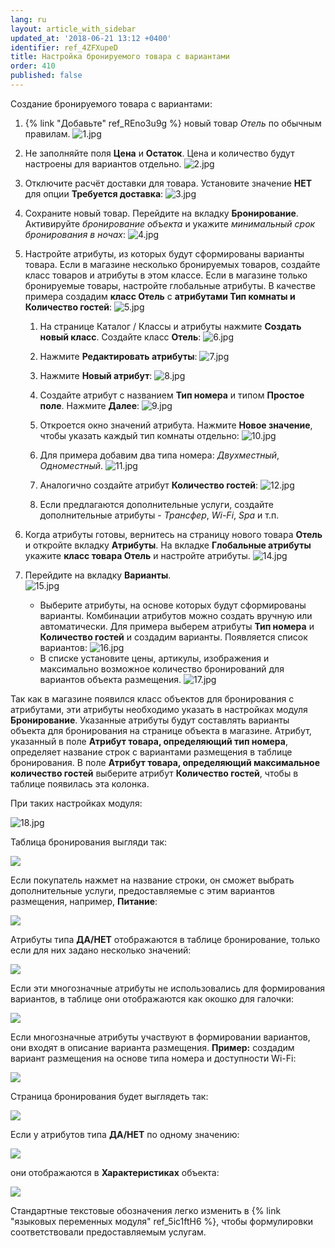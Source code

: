 ```yaml
---
lang: ru
layout: article_with_sidebar
updated_at: '2018-06-21 13:12 +0400'
identifier: ref_4ZFXupeD
title: Настройка бронируемого товара с вариантами
order: 410
published: false
---
```

Создание бронируемого товара с вариантами:

1.  {% link "Добавьте" ref_REno3u9g %} новый товар _Отель_ по обычным правилам. 
    ![1.jpg]({{site.baseurl}}/attachments/ref_4ZFXupeD/1.jpg)
2.  Не заполняйте поля **Цена** и **Остаток**. Цена и количество будут настроены для вариантов отдельно. 
    ![2.jpg]({{site.baseurl}}/attachments/ref_4ZFXupeD/2.jpg)
3.  Отключите расчёт доставки для товара. Установите значение **НЕТ** для опции **Требуется доставка**:
    ![3.jpg]({{site.baseurl}}/attachments/ref_4ZFXupeD/3.jpg)
4.  Сохраните новый товар. Перейдите на вкладку **Бронирование**. Активируйте _бронирование объекта_ и укажите _минимальный срок бронирования в ночах_:
    ![4.jpg]({{site.baseurl}}/attachments/ref_4ZFXupeD/4.jpg)

5.  Настройте атрибуты, из которых будут сформированы варианты товара. Если в магазине несколько бронируемых товаров, создайте класс товаров и атрибуты в этом классе. Если в магазине только бронируемые товары, настройте глобальные атрибуты. В качестве примера создадим **класс Отель** с **атрибутами Тип комнаты и Количество гостей**:
    ![5.jpg]({{site.baseurl}}/attachments/ref_4ZFXupeD/5.jpg)
      
    1.  На странице Каталог / Классы и атрибуты нажмите **Создать новый класс**. Создайте класс **Отель**:
        ![6.jpg]({{site.baseurl}}/attachments/ref_4ZFXupeD/6.jpg)

    2.  Нажмите **Редактировать атрибуты**:
        ![7.jpg]({{site.baseurl}}/attachments/ref_4ZFXupeD/7.jpg)

    3.  Нажмите **Новый атрибут**:
        ![8.jpg]({{site.baseurl}}/attachments/ref_4ZFXupeD/8.jpg)

    4.  Создайте атрибут с названием **Тип номера** и типом **Простое поле**. Нажмите **Далее**:
        ![9.jpg]({{site.baseurl}}/attachments/ref_4ZFXupeD/9.jpg)

    5.  Откроется окно значений атрибута. Нажмите **Новое значение**, чтобы указать каждый тип комнаты отдельно:
        ![10.jpg]({{site.baseurl}}/attachments/ref_4ZFXupeD/10.jpg)

    6.  Для примера добавим два типа номера: _Двухместный_, _Одноместный_.
        ![11.jpg]({{site.baseurl}}/attachments/ref_4ZFXupeD/11.jpg)

    7.  Аналогично создайте атрибут **Количество гостей**:
        ![12.jpg]({{site.baseurl}}/attachments/ref_4ZFXupeD/12.jpg)

    8.  Если предлагаются дополнительные услуги, создайте дополнительные атрибуты - _Трансфер_, _Wi-Fi_, _Spa_ и т.п.
        
6.  Когда атрибуты готовы, вернитесь на страницу нового товара **Отель** и откройте вкладку **Атрибуты**. На вкладке **Глобальные атрибуты** укажите **класс товара Отель** и настройте атрибуты.
   ![14.jpg]({{site.baseurl}}/attachments/ref_4ZFXupeD/14.jpg)

7.  Перейдите на вкладку **Варианты**.  
![15.jpg]({{site.baseurl}}/attachments/ref_4ZFXupeD/15.jpg)
    - Выберите атрибуты, на основе которых будут сформированы варианты. Комбинации атрибутов можно создать вручную или автоматически. Для примера выберем атрибуты **Тип номера** и **Количество гостей** и создадим варианты. Появляется список вариантов:
     ![16.jpg]({{site.baseurl}}/attachments/ref_4ZFXupeD/16.jpg)
    - В списке установите цены, артикулы, изображения и максимально возможное количество бронирований для вариантов объекта размещения.
       ![17.jpg]({{site.baseurl}}/attachments/ref_4ZFXupeD/17.jpg)

Так как в магазине появился класс объектов для бронирования с атрибутами, эти атрибуты необходимо указать в настройках модуля **Бронирование**. Указанные атрибуты будут составлять варианты объекта для бронирования на странице объекта в магазине. Атрибут, указанный в поле **Атрибут товара, определяющий тип номера**, определяет название строк с вариантами размещения в таблице бронирования. В поле **Атрибут товара, определяющий максимальное количество гостей** выберите атрибут **Количество гостей**, чтобы в таблице появилась эта колонка.

При таких настройках модуля:

![18.jpg]({{site.baseurl}}/attachments/ref_4ZFXupeD/18.jpg)


Таблица бронирования выгляди так:

  ![]({{site.baseurl}}/attachments/8750040/8718818.png)

Если покупатель нажмет на название строки, он сможет выбрать дополнительные услуги, предоставляемые с этим вариантов размещения, например, **Питание**:

![]({{site.baseurl}}/attachments/8750040/8718820.png)

Атрибуты типа **ДА/НЕТ** отображаются в таблице бронирование, только если для них задано несколько значений:

![]({{site.baseurl}}/attachments/8750040/8718821.png)

Если эти многозначные атрибуты не использовались для формирования вариантов, в таблице они отображаются как окошко для галочки:

![]({{site.baseurl}}/attachments/8750040/8718822.png)

Если многозначные атрибуты участвуют в формировании вариантов, они входят в описание варианта размещения. **Пример:** создадим вариант размещения на основе типа номера и доступности Wi-Fi:

![]({{site.baseurl}}/attachments/8750040/8718823.png)

Страница бронирования будет выглядеть так:

![]({{site.baseurl}}/attachments/8750040/8718824.png)

Если у атрибутов типа **ДА/НЕТ** по одному значению:

![]({{site.baseurl}}/attachments/8750040/8718825.png)

они отображаются в **Характеристиках** объекта:

![]({{site.baseurl}}/attachments/8750040/8718827.png)

Стандартные текстовые обозначения легко изменить в {% link "языковых переменных модуля" ref_5ic1ftH6 %}, чтобы формулировки соответствовали предоставляемым услугам.
